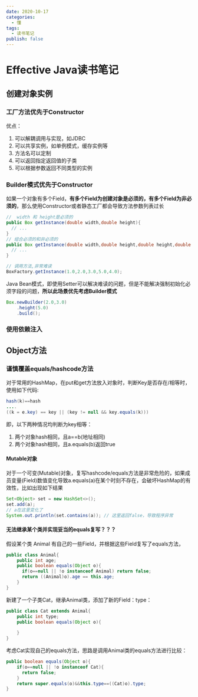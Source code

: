```yaml
---
date: 2020-10-17
categories:
  - 懂
tags:
  - 读书笔记
publish: false
---
```


# Effective Java读书笔记

## 创建对象实例

### 工厂方法优先于Constructor

优点：

1. 可以解耦调用与实现，如JDBC
2. 可以共享实例，如单例模式，缓存实例等
3. 方法名可以定制
4. 可以返回指定返回值的子类
5. 可以根据参数返回不同类型的实例

### Builder模式优先于Constructor

如果一个对象有多个Field，**有多个Field为创建对象是必须的，有多个Field为非必须的**，那么使用Constructor或者静态工厂都会导致方法参数列表过长

```java
//  width 和 height是必须的
public Box getInstance(double width,double height){
  // ...
}
// 组合必须的和非必须的
public Box getInstance(double width,double height,double height,double transparency,double gamma ){
  // ...
}

// 调用方法,非常难读
BoxFactory.getInstance(1.0,2.0,3.0,5.0,4.0);
```

Java Bean模式，即使用Setter可以解决难读的问题，但是不能解决强制初始化必须字段的问题，**所以此场景优先考虑Builder模式**

```java
Box.newBuilder(2.0,3.0)
    .height(5.0)
    .build();
```

### 使用依赖注入

## Object方法

### 谨慎覆盖equals/hashcode方法

对于常用的HashMap，在put和get方法放入对象时，判断Key是否存在/相等时，使用如下代码:

```java
hash(k)==hash
....
((k = e.key) == key || (key != null && key.equals(k)))
```

即，以下两种情况均判断为key相等：

1. 两个对象hash相同，且a==b(地址相同)
2. 两个对象hash相同，且a.equals(b)返回true

#### Mutable对象

对于一个可变(Mutable)对象，复写hashcode/equals方法是非常危险的，如果成员变量(Field)数值变化导致a.equals(a)在某个时刻不存在，会破坏HashMap的有效性，比如出现如下结果

```java
Set<Object> set = new HashSet<>();
set.add(a);
// a在这里变化了
System.out.println(set.contains(a)); // 这里返回false，导致程序异常
```

#### 无法继承某个类并实现妥当的equals复写？？？

假设某个类 Animal 有自己的一些Field，并根据这些Field复写了equals方法，

```java
public class Animal{
    public int age;
    public boolean equals(Object o){
      if(o==null || !o instanceof Animal) return false;
      return ((Animal)o).age == this.age;
    }
}
```

新建了一个子类Cat，继承Animal类，添加了新的Field：type：

```java
public class Cat extends Animal{
    public int type;
    public boolean equals(Object o){
       
    }
}
```

考虑Cat实现自己的equals方法，思路是调用Animal类的equals方法进行比较：

```java
public boolean equals(Object o){
    if(o==null || !o instanceof Cat){
      return false;
    }
    return super.equals(o)&&this.type==((Cat)o).type;
}
```
